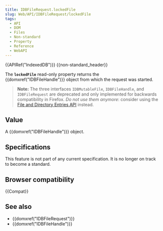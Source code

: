 ```yaml
---
title: IDBFileRequest.lockedFile
slug: Web/API/IDBFileRequest/lockedFile
tags:
  - API
  - DOM
  - Files
  - Non-standard
  - Property
  - Reference
  - WebAPI
---
```

{{APIRef("IndexedDB")}} {{non-standard_header}}

The **`lockedFile`** read-only property returns the {{domxref("IDBFileHandle")}} object
from which the request was started.

> **Note:** The three interfaces `IDBMutableFile`, `IDBFileHandle`, and `IDBFileRequest` are deprecated and only implemented
> for backwards compatibility in Firefox. _Do not use them anymore_:
> consider using the [File and Directory Entries API](/en-US/docs/Web/API/File_and_Directory_Entries_API) instead.

## Value

A {{domxref("IDBFileHandle")}} object.

## Specifications

This feature is not part of any current specification. It is no longer on track to become a standard.

## Browser compatibility

{{Compat}}

## See also

- {{domxref("IDBFileRequest")}}
- {{domxref("IDBFileHandle")}}
